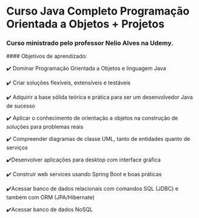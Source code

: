 # Curso Java Completo Programação Orientada a Objetos + Projetos

### Curso ministrado pelo professor Nelio Alves na Udemy.

<summary>
#### Objetivos de aprendizado:
  </summary>

:heavy_check_mark: Dominar Programação Orientada a Objetos e linguagem Java

:heavy_check_mark: Criar soluções flexíveis, extensíveis e testáveis

:heavy_check_mark: Adquirir a base sólida teórica e prática para ser um desenvolvedor Java de sucesso

:heavy_check_mark: Aplicar o conhecimento de orientação a objetos na construção de soluções para problemas reais

:heavy_check_mark: Compreender diagramas de classe UML, tanto de entidades quanto de serviços

:heavy_check_mark:Desenvolver aplicações para desktop com interface gráfica

:heavy_check_mark: Construir web services usando Spring Boot e boas práticas

:heavy_check_mark:Acessar banco de dados relacionais com comandos SQL (JDBC) e também com ORM (JPA/Hibernate)

:heavy_check_mark:Acessar banco de dados NoSQL

[!Arquivo Golang]: https://github.com/gabrielcristhie/Estudos/blob/main/Backend/Golang/5-Operadores/operadores.go	"Arquivo Golang"

